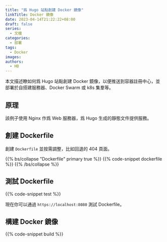 ```yaml
---
title: "爲 Hugo 站點創建 Docker 鏡像"
linkTitle: Docker 鏡像
date: 2023-04-14T21:22:22+08:00
draft: false
series:
  - 文檔
categories:
  - 部署
tags:
  - Docker
images:
authors:
  - HB
---
```


本文描述瞭如何爲 Hugo 站點創建 Docker 鏡像，以便推送到容器註冊中心，並部署於自搭建服務器、Docker Swarm 或 k8s 集羣等。

<!--more-->

## 原理

該例子使用 Nginx 作爲 Web 服務器，爲 Hugo 生成的靜態文件提供服務。

## 創建 Dockerfile

創建 `Dockerfile` 並按需調整，比如回退的 404 頁面。

{{% bs/collapse "Dockerfile" primary true %}}
{{% code-snippet dockerfile %}}
{{% /bs/collapse %}}

## 測試 Dockerfile

{{% code-snippet test %}}

現在你可以通過 `https://localhost:8080` 測試 Dockerfile。

## 構建 Docker 鏡像

{{% code-snippet build %}}
